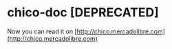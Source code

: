 # chico-doc [DEPRECATED]

Now you can read it on [http://chico.mercadolibre.com](http://chico.mercadolibre.com)
